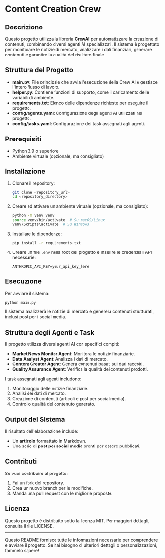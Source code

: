 # Content Creation Crew

## Descrizione

Questo progetto utilizza la libreria **CrewAI** per automatizzare la creazione di contenuti, combinando diversi agenti AI specializzati. Il sistema è progettato per monitorare le notizie di mercato, analizzare i dati finanziari, generare contenuti e garantire la qualità del risultato finale.

## Struttura del Progetto

- **main.py**: File principale che avvia l'esecuzione della Crew AI e gestisce l'intero flusso di lavoro.
- **helper.py**: Contiene funzioni di supporto, come il caricamento delle variabili di ambiente.
- **requirements.txt**: Elenco delle dipendenze richieste per eseguire il progetto.
- **config/agents.yaml**: Configurazione degli agenti AI utilizzati nel progetto.
- **config/tasks.yaml**: Configurazione dei task assegnati agli agenti.

## Prerequisiti

- Python 3.9 o superiore
- Ambiente virtuale (opzionale, ma consigliato)

## Installazione

1. Clonare il repository:
   ```sh
   git clone <repository_url>
   cd <repository_directory>
   ```
2. Creare ed attivare un ambiente virtuale (opzionale, ma consigliato):
   ```sh
   python -m venv venv
   source venv/bin/activate  # Su macOS/Linux
   venv\Scripts\activate  # Su Windows
   ```
3. Installare le dipendenze:
   ```sh
   pip install -r requirements.txt
   ```
4. Creare un file `.env` nella root del progetto e inserire le credenziali API necessarie:
   ```env
   ANTHROPIC_API_KEY=your_api_key_here
   ```

## Esecuzione

Per avviare il sistema:

```sh
python main.py
```

Il sistema analizzerà le notizie di mercato e genererà contenuti strutturati, inclusi post per i social media.

## Struttura degli Agenti e Task

Il progetto utilizza diversi agenti AI con specifici compiti:

- **Market News Monitor Agent**: Monitora le notizie finanziarie.
- **Data Analyst Agent**: Analizza i dati di mercato.
- **Content Creator Agent**: Genera contenuti basati sui dati raccolti.
- **Quality Assurance Agent**: Verifica la qualità dei contenuti prodotti.

I task assegnati agli agenti includono:

1. Monitoraggio delle notizie finanziarie.
2. Analisi dei dati di mercato.
3. Creazione di contenuti (articoli e post per social media).
4. Controllo qualità del contenuto generato.

## Output del Sistema

Il risultato dell'elaborazione include:

- Un **articolo** formattato in Markdown.
- Una serie di **post per social media** pronti per essere pubblicati.

## Contributi

Se vuoi contribuire al progetto:

1. Fai un fork del repository.
2. Crea un nuovo branch per le modifiche.
3. Manda una pull request con le migliorie proposte.

## Licenza

Questo progetto è distribuito sotto la licenza MIT. Per maggiori dettagli, consulta il file LICENSE.

---

Questo README fornisce tutte le informazioni necessarie per comprendere e avviare il progetto. Se hai bisogno di ulteriori dettagli o personalizzazioni, fammelo sapere!

